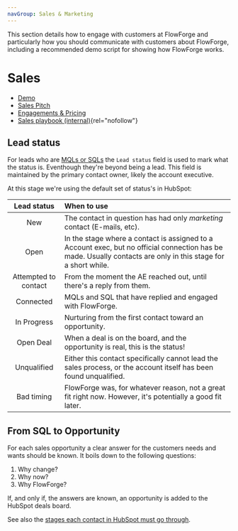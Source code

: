 ```yaml
---
navGroup: Sales & Marketing
---
```


This section details how to engage with customers at FlowForge and particularly how you should communicate with customers about FlowForge, including a recommended demo script for showing how FlowForge works.

# Sales

 - [Demo](./demo.md)
 - [Sales Pitch](./pitch.md)
 - [Engagements & Pricing](./pricing.md)
 - [Sales playbook (internal)](https://docs.google.com/document/d/1Jrt5sNg46wngQ5UAii8sbN94PTlIAscOWrFcOhSVNPE/edit){rel="nofollow"}

## Lead status

For leads who are [MQLs or SQLs](/handbook/marketing/hubspot.md) the `Lead status`
field is used to mark what the status is. Eventhough they're beyond being a lead.
This field is maintained by the primary contact owner, likely the account executive.

At this stage we're using the default set of status's in HubSpot:

| Lead status | When to use |
| :---------: | :---------- |
| New | The contact in question has had only _marketing_ contact (E-mails, etc). |
| Open | In the stage where a contact is assigned to a Account exec, but no official connection has be made. Usually contacts are only in this stage for a short while.|
| Attempted to contact | From the moment the AE reached out, until there's a reply from them. |
| Connected | MQLs and SQL that have replied and engaged with FlowForge. |
| In Progress | Nurturing from the first contact toward an opportunity. |
| Open Deal | When a deal is on the board, and the opportunity is real, this is the status! |
| Unqualified | Either this contact specifically cannot lead the sales process, or the account itself has been found unqualified. |
| Bad timing | FlowForge was, for whatever reason, not a great fit right now. However, it's potentially a good fit later. |

## From SQL to Opportunity

For each sales opportunity a clear answer for the customers needs and wants should be known. It boils down to the following questions:

1. Why change?
1. Why now?
1. Why FlowForge?

If, and only if, the answers are known, an opportunity is added to the HubSpot deals board.

See also the [stages each contact in HubSpot must go through](../marketing/hubspot.md#lifecycle-stage).